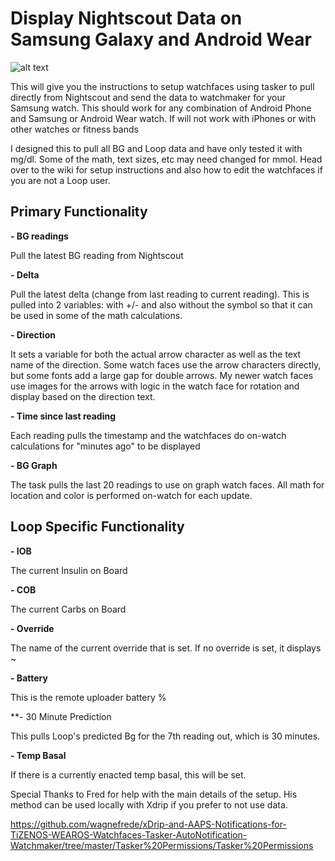 # Display Nightscout Data on Samsung Galaxy and Android Wear

![alt text](https://github.com/jonfawcett/Nightscout-Tasker-Tizen-Watchface-Integration/blob/master/Watch%20Faces/Images/Loop%20Gradient%20Rings.png)

This will give you the instructions to setup watchfaces using tasker to pull directly from Nightscout and send the data to watchmaker for your Samsung watch. This should work for any combination of Android Phone and Samsung or Android Wear watch. If will not work with iPhones or with other watches or fitness bands

I designed this to pull all BG and Loop data and have only tested it with mg/dl. Some of the math, text sizes, etc may need changed for mmol. Head over to the wiki for setup instructions and also how to edit the watchfaces if you are not a Loop user.

## Primary Functionality

**- BG readings**

   Pull the latest BG reading from Nightscout

**- Delta**

   Pull the latest delta (change from last reading to current reading). This is pulled into 2 variables: with +/- and also without the symbol so that it can be used in some of the math calculations.

**- Direction**

   It sets a variable for both the actual arrow character as well as the text name of the direction. Some watch faces use the arrow characters directly, but some fonts add a large gap for double arrows. My newer watch faces use images for the arrows with logic in the watch face for rotation and display based on the direction text.

**- Time since last reading**

   Each reading pulls the timestamp and the watchfaces do on-watch calculations for "minutes ago" to be displayed
   
**- BG Graph**

  The task pulls the last 20 readings to use on graph watch faces. All math for location and color is performed on-watch for each update.
  
## Loop Specific Functionality

**- IOB**

   The current Insulin on Board

**- COB**

   The current Carbs on Board
   
**- Override**

   The name of the current override that is set. If no override is set, it displays ~
   
**- Battery**

   This is the remote uploader battery %
   
**- 30 Minute Prediction

   This pulls Loop's predicted Bg for the 7th reading out, which is 30 minutes.
   
**- Temp Basal**

   If there is a currently enacted temp basal, this will be set.
   



Special Thanks to Fred for help with the main details of the setup. His method can be used locally with Xdrip if you prefer to not use data.

https://github.com/wagnefrede/xDrip-and-AAPS-Notifications-for-TiZENOS-WEAROS-Watchfaces-Tasker-AutoNotification-Watchmaker/tree/master/Tasker%20Permissions/Tasker%20Permissions
